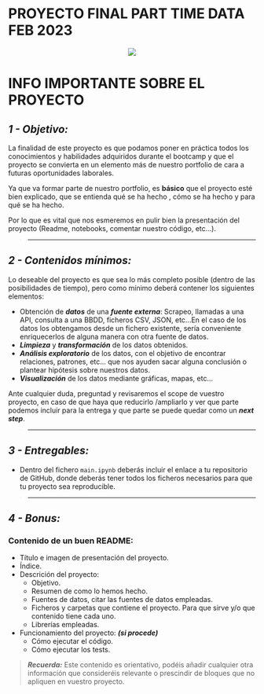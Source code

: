 # **PROYECTO FINAL** PART TIME DATA FEB 2023
<p align='center'>
<img src = "https://uploads-ssl.webflow.com/61702b2bca0865831b666952/61783723d9407a44a1829035_gamma_techschool-logo_yellow-p-500.png" />
</p>

# INFO **IMPORTANTE** SOBRE EL PROYECTO

## ***1 - Objetivo:***

La finalidad de este proyecto es que podamos poner en práctica todos los conocimientos y habilidades adquiridos durante el bootcamp y que el proyecto se convierta en un elemento más de nuestro portfolio de cara a futuras oportunidades laborales.

Ya que va formar parte de nuestro portfolio, es **básico** que el proyecto esté bien explicado, que se entienda qué se ha hecho , cómo se ha hecho y para qué se ha hecho.

Por lo que es vital que nos esmeremos en pulir bien la presentación del proyecto (Readme, notebooks, comentar nuestro código, etc...).



>---
## ***2 - Contenidos mínimos:***

Lo deseable del proyecto es que sea lo más completo posible (dentro de las posibilidades de tiempo), pero como mínimo deberá contener los siguientes elementos:

- Obtención de ***datos*** de una ***fuente externa***: Scrapeo, llamadas a una API, consulta a una BBDD, ficheros CSV, JSON, etc...En el caso de los datos los obtengamos desde un fichero existente, sería conveniente enriquecerlos de alguna manera con otra fuente de datos.
- ***Limpieza*** y ***transformación*** de los datos obtenidos.
- ***Análisis exploratorio*** de los datos, con el objetivo de encontrar relaciones, patrones, etc... que nos ayuden sacar alguna conclusión o plantear hipótesis sobre nuestros datos.
- ***Visualización*** de los datos mediante gráficas, mapas, etc...

Ante cualquier duda, preguntad y revisaremos el scope de vuestro proyecto, en caso de que haya que reducirlo /ampliarlo y ver que parte podemos incluir para la entrega y que parte se puede quedar como un ***next step***.

>---

## ***3 - Entregables:***

- Dentro del fichero `main.ipynb` deberás incluir el enlace a tu repositorio de GitHub, donde deberás tener todos los ficheros necesarios para que tu proyecto sea reproducible.



>---
## ***4 - Bonus:***

### Contenido de un buen **README**:
- Título e imagen de presentación del proyecto.
- Índice.
- Descrición del proyecto:
    - Objetivo.
    - Resumen de como lo hemos hecho.
    - Fuentes de datos, citar las fuentes de datos empleadas.
    - Ficheros y carpetas que contiene el proyecto. Para que sirve y/o que contenido tiene cada uno.
    - Librerías empleadas.
- Funcionamiento del proyecto: ***(si procede)***
    - Cómo ejecutar el código.
    - Cómo ejecutar los tests.

>***Recuerda:*** Este contenido es orientativo, podéis añadir cualquier otra información que consideréis relevante o prescindir de bloques que no apliquen en vuestro proyecto.